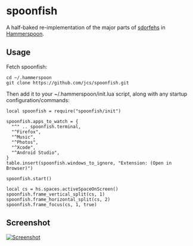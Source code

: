 # spoonfish

A half-baked re-implementation of the major parts of
[sdorfehs](https://github.com/jcs/sdorfehs)
in
[Hammerspoon](https://www.hammerspoon.org/).

## Usage

Fetch spoonfish:

	cd ~/.hammerspoon
	git clone https://github.com/jcs/spoonfish.git

Then add it to your ~/.hammerspoon/init.lua script, along with any startup
configuration/commands:

	local spoonfish = require("spoonfish/init")

	spoonfish.apps_to_watch = {
	  "^" .. spoonfish.terminal,
	  "^Firefox",
	  "^Music",
	  "^Photos",
	  "^Xcode",
	  "^Android Studio",
	}
	table.insert(spoonfish.windows_to_ignore, "Extension: (Open in Browser)")

	spoonfish.start()

	local cs = hs.spaces.activeSpaceOnScreen()
	spoonfish.frame_vertical_split(cs, 1)
	spoonfish.frame_horizontal_split(cs, 2)
	spoonfish.frame_focus(cs, 1, true)

## Screenshot

[![Screenshot](https://deskto.ps/u/jcs/d/ulofmj/image)](https://deskto.ps/u/jcs/d/ulofmj)
